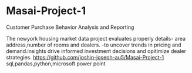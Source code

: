 # Masai-Project-1
Customer Purchase Behavior Analysis and Reporting

The newyork housing market data project evaluates properly details- area address,number of rooms and dealers.
      -to uncover trends in pricing and demand.insights drive informed investment decisions and opitimize dealer strategies.
      https://github.com/joshin-joseph-au5/Masai-Project-1
      sql,pandas,python,microsoft power point
